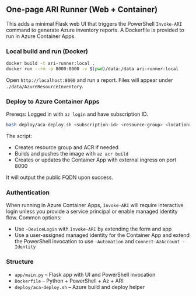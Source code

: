 ## One-page ARI Runner (Web + Container)

This adds a minimal Flask web UI that triggers the PowerShell `Invoke-ARI` command to generate Azure inventory reports. A Dockerfile is provided to run in Azure Container Apps.

### Local build and run (Docker)

```bash
docker build -t ari-runner:local .
docker run --rm -p 8000:8000 -v $(pwd)/data:/data ari-runner:local
```

Open `http://localhost:8000` and run a report. Files will appear under `./data/AzureResourceInventory`.

### Deploy to Azure Container Apps

Prereqs: Logged in with `az login` and have subscription ID.

```bash
bash deploy/aca-deploy.sh <subscription-id> <resource-group> <location> <acr-name> <app-name>
```

The script:
- Creates resource group and ACR if needed
- Builds and pushes the image with `az acr build`
- Creates or updates the Container App with external ingress on port 8000

It will output the public FQDN upon success.

### Authentication

When running in Azure Container Apps, `Invoke-ARI` will require interactive login unless you provide a service principal or enable managed identity flow. Common options:

- Use `-DeviceLogin` with `Invoke-ARI` by extending the form and app
- Use a user-assigned managed identity for the Container App and extend the PowerShell invocation to use `-Automation` and `Connect-AzAccount -Identity`

### Structure

- `app/main.py` – Flask app with UI and PowerShell invocation
- `Dockerfile` – Python + PowerShell + Az + ARI
- `deploy/aca-deploy.sh` – Azure build and deploy helper

